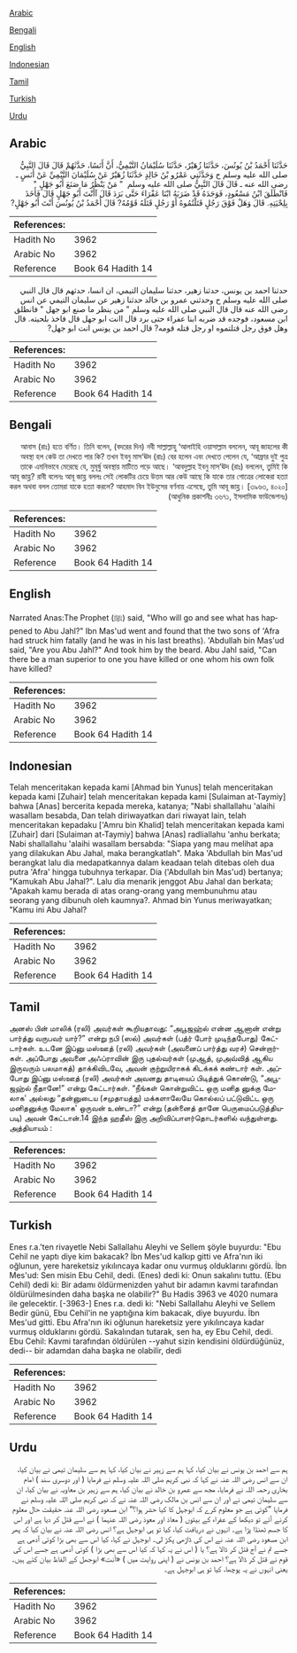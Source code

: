 [Arabic](#arabic)

[Bengali](#bengali)

[English](#english)

[Indonesian](#indonesian)

[Tamil](#tamil)

[Turkish](#turkish)

[Urdu](#urdu)

## Arabic


<div dir="rtl" lang="ar" style={{fontSize:'larger',backgroundColor:'#f8f9fa',padding:20}}>
حَدَّثَنَا أَحْمَدُ بْنُ يُونُسَ، حَدَّثَنَا زُهَيْرٌ، حَدَّثَنَا سُلَيْمَانُ التَّيْمِيُّ، أَنَّ أَنَسًا، حَدَّثَهُمْ قَالَ قَالَ النَّبِيُّ صلى الله عليه وسلم ح وَحَدَّثَنِي عَمْرُو بْنُ خَالِدٍ حَدَّثَنَا زُهَيْرٌ عَنْ سُلَيْمَانَ التَّيْمِيِّ عَنْ أَنَسٍ ـ رضى الله عنه ـ قَالَ قَالَ النَّبِيُّ صلى الله عليه وسلم ‏ "‏ مَنْ يَنْظُرُ مَا صَنَعَ أَبُو جَهْلٍ ‏"‏ فَانْطَلَقَ ابْنُ مَسْعُودٍ، فَوَجَدَهُ قَدْ ضَرَبَهُ ابْنَا عَفْرَاءَ حَتَّى بَرَدَ قَالَ آأَنْتَ أَبُو جَهْلٍ قَالَ فَأَخَذَ بِلِحْيَتِهِ‏.‏ قَالَ وَهَلْ فَوْقَ رَجُلٍ قَتَلْتُمُوهُ أَوْ رَجُلٍ قَتَلَهُ قَوْمُهُ? قَالَ أَحْمَدُ بْنُ يُونُسَ أَنْتَ أَبُو جَهْلٍ‏?
</div>
<div style={{backgroundColor:'#f8f9fa',padding:20, marginBottom: 10}}><table> <thead> <tr> <th>References:</th> <th></th> </tr> </thead> <tbody><tr><td>Hadith No</td><td>3962</td></tr><tr><td>Arabic No</td><td>3962</td></tr><tr><td>Reference</td><td>Book 64 Hadith 14</td></tr></tbody></table></div>


<div dir="rtl" lang="ar" style={{fontSize:'larger',backgroundColor:'#f8f9fa',padding:20}}>
حدثنا احمد بن يونس، حدثنا زهير، حدثنا سليمان التيمي، ان انسا، حدثهم قال قال النبي صلى الله عليه وسلم ح وحدثني عمرو بن خالد حدثنا زهير عن سليمان التيمي عن انس رضى الله عنه قال قال النبي صلى الله عليه وسلم " من ينظر ما صنع ابو جهل " فانطلق ابن مسعود، فوجده قد ضربه ابنا عفراء حتى برد قال اانت ابو جهل قال فاخذ بلحيته. قال وهل فوق رجل قتلتموه او رجل قتله قومه? قال احمد بن يونس انت ابو جهل?
</div>
<div style={{backgroundColor:'#f8f9fa',padding:20, marginBottom: 10}}><table> <thead> <tr> <th>References:</th> <th></th> </tr> </thead> <tbody><tr><td>Hadith No</td><td>3962</td></tr><tr><td>Arabic No</td><td>3962</td></tr><tr><td>Reference</td><td>Book 64 Hadith 14</td></tr></tbody></table></div>

## Bengali


<div dir="rtl" lang="bn" style={{fontSize:'larger',backgroundColor:'#f8f9fa',padding:20}}>
আনাস (রাঃ) হতে বর্ণিত। তিনি বলেন, (বদরের দিন) নবী সাল্লাল্লাহু ‘আলাইহি ওয়াসাল্লাম বললেন, আবূ জাহলের কী অবস্থা হল কেউ তা দেখতে পার কি? তখন ইবনু মাস‘ঊদ (রাঃ) বের হলেন এবং দেখতে পেলেন যে, ‘আফ্রার দুই পুত্র তাকে এমনিভাবে মেরেছে যে, মুমূর্ষু অবস্থায় মাটিতে পড়ে আছে। ‘আবদুল্লাহ ইবনু মাস‘ঊদ (রাঃ) বললেন, তুমিই কি আবূ জাহ্ল? রাবী বলেনঃ আবূ জাহ্ল বললঃ সেই লোকটির চেয়ে উত্তম আর কেউ আছে কি যাকে তার গোত্রের লোকেরা হত্যা করল অথবা বলল তোমরা যাকে হত্যা করলে? আহমাদ বিন ইউনুসের বর্ণনায় এসেছে, তুমি আবূ জাহ্ল। [৩৯৬৩, ৪০২০] (আধুনিক প্রকাশনীঃ ৩৬৭১, ইসলামিক ফাউন্ডেশনঃ)
</div>
<div style={{backgroundColor:'#f8f9fa',padding:20, marginBottom: 10}}><table> <thead> <tr> <th>References:</th> <th></th> </tr> </thead> <tbody><tr><td>Hadith No</td><td>3962</td></tr><tr><td>Arabic No</td><td>3962</td></tr><tr><td>Reference</td><td>Book 64 Hadith 14</td></tr></tbody></table></div>

## English


<div dir="ltr" lang="en" style={{fontSize:'larger',backgroundColor:'#f8f9fa',padding:20}}>
Narrated Anas:The Prophet (ﷺ) said, "Who will go and see what has happened to Abu Jahl?" Ibn Mas'ud went and found that the two sons of 'Afra had struck him fatally (and he was in his last breaths). 'Abdullah bin Mas'ud said, "Are you Abu Jahl?" And took him by the beard. Abu Jahl said, "Can there be a man superior to one you have killed or one whom his own folk have killed?
</div>
<div style={{backgroundColor:'#f8f9fa',padding:20, marginBottom: 10}}><table> <thead> <tr> <th>References:</th> <th></th> </tr> </thead> <tbody><tr><td>Hadith No</td><td>3962</td></tr><tr><td>Arabic No</td><td>3962</td></tr><tr><td>Reference</td><td>Book 64 Hadith 14</td></tr></tbody></table></div>

## Indonesian


<div dir="ltr" lang="id" style={{fontSize:'larger',backgroundColor:'#f8f9fa',padding:20}}>
Telah menceritakan kepada kami [Ahmad bin Yunus] telah menceritakan kepada kami [Zuhair] telah menceritakan kepada kami [Sulaiman at-Taymiy] bahwa [Anas] bercerita kepada mereka, katanya; "Nabi shallallahu 'alaihi wasallam besabda, Dan telah diriwayatkan dari riwayat lain, telah menceritakan kepadaku ['Amru bin Khalid] telah menceritakan kepada kami [Zuhair] dari [Sulaiman at-Taymiy] bahwa [Anas] radliallahu 'anhu berkata; Nabi shallallahu 'alaihi wasallam bersabda: "Siapa yang mau melihat apa yang dilakukan Abu Jahal, maka berangkatlah". Maka 'Abdullah bin Mas'ud berangkat lalu dia medapatkannya dalam keadaan telah ditebas oleh dua putra 'Afra' hingga tubuhnya terkapar. Dia ('Abdullah bin Mas'ud) bertanya; "Kamukah Abu Jahal?". Lalu dia menarik jenggot Abu Jahal dan berkata; "Apakah kamu berada di atas orang-orang yang membunuhmu atau seorang yang dibunuh oleh kaumnya?. Ahmad bin Yunus meriwayatkan; "Kamu ini Abu Jahal?
</div>
<div style={{backgroundColor:'#f8f9fa',padding:20, marginBottom: 10}}><table> <thead> <tr> <th>References:</th> <th></th> </tr> </thead> <tbody><tr><td>Hadith No</td><td>3962</td></tr><tr><td>Arabic No</td><td>3962</td></tr><tr><td>Reference</td><td>Book 64 Hadith 14</td></tr></tbody></table></div>

## Tamil


<div dir="ltr" lang="ta" style={{fontSize:'larger',backgroundColor:'#f8f9fa',padding:20}}>
அனஸ் பின் மாலிக் (ரலி) அவர்கள் கூறியதாவது: “அபூஜஹ்ல் என்ன ஆனான் என்று பார்த்து வருபவர் யார்?” என்று நபி (ஸல்) அவர்கள் (பத்ர் போர் முடிந்தபோது) கேட்டார்கள். உடனே இப்னு மஸ்ஊத் (ரலி) அவர்கள் (அவனைப் பார்த்து வரச்) சென்றார்கள். அப்போது அவனை அஃப்ராவின் இரு புதல்வர்கள் (முஆத், முஅவ்வித் ஆகிய இருவரும் பலமாகத்) தாக்கிவிடவே, அவன் குற்றுயிராகக் கிடக்கக் கண்டார் கள். அப்போது இப்னு மஸ்ஊத் (ரலி) அவர்கள் அவனது தாடியைப் பிடித்துக் கொண்டு, “அபூஜஹ்ல் நீதானே!” என்று கேட்டார்கள். “நீங்கள் கொன்றுவிட்ட ஒரு மனித னுக்கு மேலாக' அல்லது “தன்னுடைய (சமுதாயத்து) மக்களாலேயே கொல்லப் பட்டுவிட்ட ஒரு மனிதனுக்கு மேலாக' ஒருவன் உண்டா?” என்று (தன்னைத் தானே பெருமைப்படுத்தியபடி) அவன் கேட்டான்.14 இந்த ஹதீஸ் இரு அறிவிப்பாளர்தொடர்களில் வந்துள்ளது. அத்தியாயம் :
</div>
<div style={{backgroundColor:'#f8f9fa',padding:20, marginBottom: 10}}><table> <thead> <tr> <th>References:</th> <th></th> </tr> </thead> <tbody><tr><td>Hadith No</td><td>3962</td></tr><tr><td>Arabic No</td><td>3962</td></tr><tr><td>Reference</td><td>Book 64 Hadith 14</td></tr></tbody></table></div>

## Turkish


<div dir="ltr" lang="tr" style={{fontSize:'larger',backgroundColor:'#f8f9fa',padding:20}}>
Enes r.a.'ten rivayetle Nebi Sallallahu Aleyhi ve Sellem şöyle buyurdu: "Ebu Cehil ne yaptı diye kim bakacak? İbn Mes'ud kalkıp gitti ve Afra'nın iki oğlunun, yere hareketsiz yıkılıncaya kadar onu vurmuş olduklarını gördü. İbn Mes'ud: Sen misin Ebu Cehil, dedi. (Enes) dedi ki: Onun sakalını tuttu. (Ebu Cehil) dedi ki: Bir adamı öldürmenizden yahut bir adamın kavmi tarafından öldürülmesinden daha başka ne oIabilir?" Bu Hadis 3963 ve 4020 numara ile gelecektir. [-3963-] Enes r.a. dedi ki: "Nebi Sallallahu Aleyhi ve Sellem Bedir günü, Ebu Cehil'in ne yaptığına kim bakacak, diye buyurdu. İbn Mes'ud gitti. Ebu Afra'nın iki oğlunun hareketsiz yere yıkılıncaya kadar vurmuş olduklarını gördü. Sakalından tutarak, sen ha, ey Ebu Cehil, dedi. Ebu Cehil: Kavmi tarafından öldürülen --yahut sizin kendisini öldürdüğünüz, dedi-- bir adamdan daha başka ne olabilir, dedi
</div>
<div style={{backgroundColor:'#f8f9fa',padding:20, marginBottom: 10}}><table> <thead> <tr> <th>References:</th> <th></th> </tr> </thead> <tbody><tr><td>Hadith No</td><td>3962</td></tr><tr><td>Arabic No</td><td>3962</td></tr><tr><td>Reference</td><td>Book 64 Hadith 14</td></tr></tbody></table></div>

## Urdu


<div dir="rtl" lang="ur" style={{fontSize:'larger',backgroundColor:'#f8f9fa',padding:20}}>
ہم سے احمد بن یونس نے بیان کیا، کہا ہم سے زہیر نے بیان کیا، کہا ہم سے سلیمان تیمی نے بیان کیا، ان سے انس رضی اللہ عنہ نے کہا کہ نبی کریم صلی اللہ علیہ وسلم نے فرمایا ( اور دوسری سند ) امام بخاری رحمہ اللہ نے فرمایا، مجھ سے عمرو بن خالد نے بیان کیا، ہم سے زہیر بن معاویہ نے بیان کیا، ان سے سلیمان تیمی نے اور ان سے انس بن مالک رضی اللہ عنہ نے کہ نبی کریم صلی اللہ علیہ وسلم نے فرمایا ”کوئی ہے جو معلوم کرے کہ ابوجہل کا کیا حشر ہوا؟“ ابن مسعود رضی اللہ عنہ حقیقت حال معلوم کرنے آئے تو دیکھا کے عفراء کے بیٹوں ( معاذ اور معوذ رضی اللہ عنہما ) نے اسے قتل کر دیا ہے اور اس کا جسم ٹھنڈا پڑا ہے۔ انہوں نے دریافت کیا، کیا تو ہی ابوجہل ہے؟ انس رضی اللہ عنہ نے بیان کیا کہ پھر ابن مسعود رضی اللہ عنہ نے اس کی ڈاڑھی پکڑ لی۔ ابوجہل نے کہا، کیا اس سے بھی بڑا کوئی آدمی ہے جسے تم نے آج قتل کر ڈالا ہے؟ یا ( اس نے یہ کہا کہ کیا اس سے بھی بڑا ) کوئی آدمی ہے جسے اس کی قوم نے قتل کر ڈالا ہے؟ احمد بن یونس نے ( اپنی روایت میں ) «أنت» ابوجھل کے الفاظ بیان کئے ہیں۔ یعنی انہوں نے یہ پوچھا، کیا تو ہی ابوجہل ہے۔
</div>
<div style={{backgroundColor:'#f8f9fa',padding:20, marginBottom: 10}}><table> <thead> <tr> <th>References:</th> <th></th> </tr> </thead> <tbody><tr><td>Hadith No</td><td>3962</td></tr><tr><td>Arabic No</td><td>3962</td></tr><tr><td>Reference</td><td>Book 64 Hadith 14</td></tr></tbody></table></div>